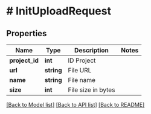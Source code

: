 # # InitUploadRequest

## Properties

Name | Type | Description | Notes
------------ | ------------- | ------------- | -------------
**project_id** | **int** | ID Project |
**url** | **string** | File URL |
**name** | **string** | File name |
**size** | **int** | File size in bytes |

[[Back to Model list]](../../README.md#models) [[Back to API list]](../../README.md#endpoints) [[Back to README]](../../README.md)
